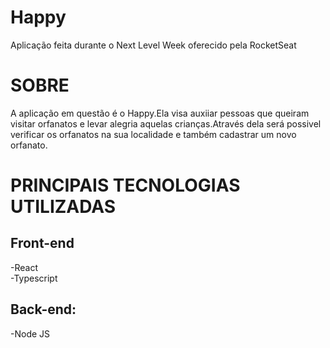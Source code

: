 # Happy

Aplicação feita durante o Next Level Week oferecido pela RocketSeat </br>

# SOBRE</br>

A aplicação em questão é o Happy.Ela visa auxiiar pessoas que queiram visitar orfanatos e levar alegria aquelas crianças.Através dela será possivel verificar os orfanatos na sua 
localidade e também cadastrar um novo orfanato. 

# PRINCIPAIS TECNOLOGIAS UTILIZADAS</br>
## Front-end

-React </br>
-Typescript

## Back-end:
-Node JS </br>
